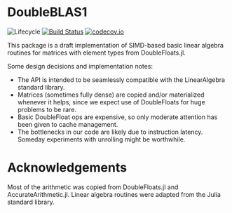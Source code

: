 # DoubleBLAS1

![Lifecycle](https://img.shields.io/badge/lifecycle-experimental-orange.svg)<!--
![Lifecycle](https://img.shields.io/badge/lifecycle-maturing-blue.svg)
![Lifecycle](https://img.shields.io/badge/lifecycle-stable-green.svg)
![Lifecycle](https://img.shields.io/badge/lifecycle-retired-orange.svg)
![Lifecycle](https://img.shields.io/badge/lifecycle-archived-red.svg)
![Lifecycle](https://img.shields.io/badge/lifecycle-dormant-blue.svg) -->
[![Build Status](https://travis-ci.com/RalphAS/DoubleBLAS1.jl.svg?branch=master)](https://travis-ci.com/RalphAS/DoubleBLAS1.jl)
[![codecov.io](http://codecov.io/github/RalphAS/DoubleBLAS1.jl/coverage.svg?branch=master)](http://codecov.io/github/RalphAS/DoubleBLAS1.jl?branch=master)

This package is a draft implementation of SIMD-based basic linear algebra
routines for matrices with element types from DoubleFloats.jl.

Some design decisions and implementation notes:
* The API is intended to be seamlessly compatible with the LinearAlgebra standard library.
* Matrices (sometimes fully dense) are copied and/or materialized whenever it helps, since we expect use of DoubleFloats for huge problems to be rare.
* Basic DoubleFloat ops are expensive, so only moderate attention has been given to cache management.
* The bottlenecks in our code are likely due to instruction latency. Someday experiments with unrolling might be worthwhile.


# Acknowledgements
Most of the arithmetic was copied from DoubleFloats.jl and
AccurateArithmetic.jl. Linear algebra routines were adapted from the Julia
standard library.

